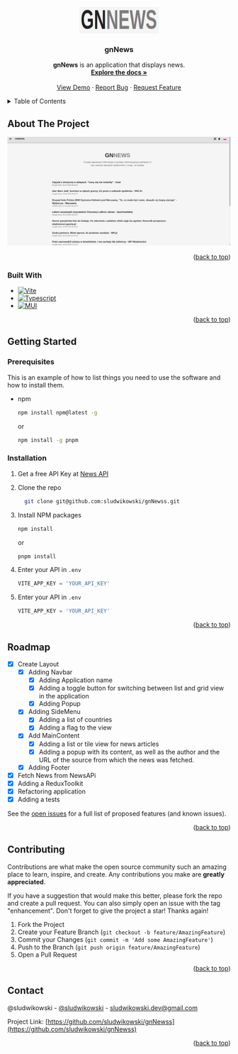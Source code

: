 <a name="readme-top"></a>

<br />
<div align="center">
  <a href="https://github.com/github_username/repo_name">
    <img src="public/logo.png" alt="Logo" width="180" height="60">
  </a>

<h3 align="center">gnNews</h3>

  <p align="center">
    <strong>gnNews</strong> is an application that displays news.
    <br />
    <a href="https://github.com/sludwikowski/gnNewss"><strong>Explore the docs »</strong></a>
    <br />
    <br />
    <a href="https://github.com/sludwikowski/gnNewss">View Demo</a>
    ·
    <a href="https://github.com/sludwikowski/gnNewss/issues">Report Bug</a>
    ·
    <a href="https://github.com/sludwikowski/gnNewss/issues">Request Feature</a>
  </p>
</div>

<!-- TABLE OF CONTENTS -->
<details>
  <summary>Table of Contents</summary>
  <ol>
    <li>
      <a href="#about-the-project">About The Project</a>
      <ul>
        <li><a href="#built-with">Built With</a></li>
      </ul>
    </li>
    <li>
      <a href="#getting-started">Getting Started</a>
      <ul>
        <li><a href="#prerequisites">Prerequisites</a></li>
        <li><a href="#installation">Installation</a></li>
      </ul>
    </li>
    <li><a href="#roadmap">Roadmap</a></li>
    <li><a href="#contributing">Contributing</a></li>
    <li><a href="#contact">Contact</a></li>
  </ol>
</details>

<!-- ABOUT THE PROJECT -->

## About The Project

[![gnNews][product-screenshot]](/public/wiev.png)

<p align="right">(<a href="#readme-top">back to top</a>)</p>

### Built With

- [![Vite][Vite]][Vite-url]
- [![Typescript][Typescript]][Typescript-url]
- [![MUI][MUI]][MUI-url]

<p align="right">(<a href="#readme-top">back to top</a>)</p>

<!-- GETTING STARTED -->

## Getting Started

### Prerequisites

This is an example of how to list things you need to use the software and how to install them.

- npm
  ```sh
  npm install npm@latest -g
  ```
  or
  ```sh
  npm install -g pnpm
  ```

### Installation

1. Get a free API Key at [News API](https://newsapi.org/s/poland-news-api)
2. Clone the repo
   ```sh
     git clone git@github.com:sludwikowski/gnNewss.git
   ```
3. Install NPM packages

   ```sh
   npm install
   ```

   or

   ```sh
   pnpm install
   ```

4. Enter your API in `.env`

   ```js
   VITE_APP_KEY = 'YOUR_API_KEY'
   ```

5. Enter your API in `.env`
   ```js
   VITE_APP_KEY = 'YOUR_API_KEY'
   ```

<p align="right">(<a href="#readme-top">back to top</a>)</p>

<!-- ROADMAP -->

## Roadmap

- [x] Create Layout
  - [x] Adding Navbar
    - [x] Adding Application name
    - [x] Adding a toggle button for switching between list and grid view in the application
    - [x] Adding Popup
  - [x] Adding SideMenu
    - [x] Adding a list of countries
    - [x] Adding a flag to the view
  - [x] Add MainContent
    - [x] Adding a list or tile view for news articles
    - [x] Adding a popup with its content, as well as the author and the URL of the source from which the news was fetched.
  - [x] Adding Footer
- [x] Fetch News from NewsAPi
- [x] Adding a ReduxToolkit
- [x] Refactoring application
- [x] Adding a tests

See the [open issues](hhttps://github.com/sludwikowski/gnNewss/issues) for a full list of proposed features (and known issues).

<p align="right">(<a href="#readme-top">back to top</a>)</p>

<!-- CONTRIBUTING -->

## Contributing

Contributions are what make the open source community such an amazing place to learn, inspire, and create. Any contributions you make are **greatly appreciated**.

If you have a suggestion that would make this better, please fork the repo and create a pull request. You can also simply open an issue with the tag "enhancement".
Don't forget to give the project a star! Thanks again!

1. Fork the Project
2. Create your Feature Branch (`git checkout -b feature/AmazingFeature`)
3. Commit your Changes (`git commit -m 'Add some AmazingFeature'`)
4. Push to the Branch (`git push origin feature/AmazingFeature`)
5. Open a Pull Request

<p align="right">(<a href="#readme-top">back to top</a>)</p>

<!-- CONTACT -->

## Contact

@sludwikowski - [@sludwikowski](https://www.linkedin.com/in/sludwikowski/) - sludwikowski.dev@gmail.com

Project Link: [https://github.com/sludwikowski/gnNewss](https://github.com/sludwikowski/gnNewss)

<p align="right">(<a href="#readme-top">back to top</a>)</p>

<!-- MARKDOWN LINKS & IMAGES -->
<!-- https://www.markdownguide.org/basic-syntax/#reference-style-links -->

[contributors-shield]: https://img.shields.io/github/contributors/github_username/repo_name.svg?style=for-the-badge
[contributors-url]: https://github.com/sludwikowski/personal-blog/graphs/contributors
[forks-shield]: https://img.shields.io/github/forks/github_username/repo_name.svg?style=for-the-badge
[forks-url]: https://github.com/sludwikowski/personal-blog/network/members
[stars-shield]: https://img.shields.io/github/stars/github_username/repo_name.svg?style=for-the-badge
[stars-url]: https://github.com/sludwikowski/personal-blog/stargazers
[issues-shield]: https://img.shields.io/github/issues/github_username/repo_name.svg?style=for-the-badge
[issues-url]: https://github.com/sludwikowski/personal-blog/issues
[license-shield]: https://img.shields.io/github/license/github_username/repo_name.svg?style=for-the-badge
[license-url]: https://github.com/sludwikowski/personal-blog/blob/master/LICENSE.txt
[linkedin-shield]: https://img.shields.io/badge/-LinkedIn-black.svg?style=for-the-badge&logo=linkedin&colorB=555
[linkedin-url]: https://www.linkedin.com/in/sludwikowski/
[product-screenshot]: /public/wiev.png
[Vite]: https://img.shields.io/badge/Vite-F1f1f1?style=for-the-badge&logo=Vite&
[Vite-url]: https://vitejs.dev/
[MUI]: https://img.shields.io/badge/MaterialUi-blue?style=for-the-badge
[MUI-url]: https://mui.com/material-ui/getting-started/installation/
[Next.js]: https://img.shields.io/badge/next.js-000000?style=for-the-badge&logo=nextdotjs&logoColor=white
[Next-url]: https://nextjs.org/
[TypeScript]: https://img.shields.io/badge/typescript-3178C6?style=for-the-badge&logo=typescript&logoColor=white
[TypeScript-url]: https://www.typescriptlang.org/
[Sanity]: https://img.shields.io/badge/sanity-F79E97?style=for-the-badge&logo=sanity&logoColor=white
[sanity-url]: https://sanity.io/
[TailwindCSS]: https://img.shields.io/badge/tailwindcss-38BDF8?style=for-the-badge&logo=tailwindcss&logoColor=white
[tailwind-url]: https://tailwindcss.com/

<!-- GETTING STARTED -->
